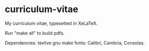 curriculum-vitae
================

My curriculum vitae, typesetted in XeLaTeX.

Run "make all" to build pdfs.

Dependencies:
  texlive
  gnu make
  fonts: Calibri, Cambria, Consolas.
